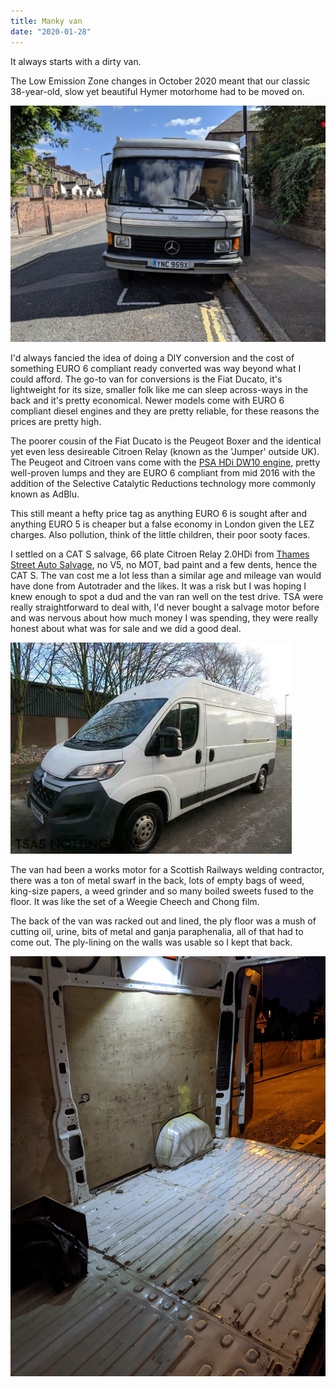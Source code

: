 ```yaml
---
title: Manky van
date: "2020-01-28"
---
```


It always starts with a dirty van.

The Low Emission Zone changes in October 2020 meant that our classic 38-year-old, slow yet beautiful Hymer motorhome had to be moved on.

![Hymer](hymer-front.jpeg)

I'd always fancied the idea of doing a DIY conversion and the cost of something EURO 6 compliant ready converted was
way beyond what I could afford.
The go-to van for conversions is the Fiat Ducato, it's lightweight for its size, smaller folk like me can sleep across-ways in the back and it's pretty economical.
Newer models come with EURO 6 compliant diesel engines and they are pretty reliable, for these reasons the prices are pretty high.

The poorer cousin of the Fiat Ducato is the Peugeot Boxer and the identical yet even less desireable Citroen Relay (known as the 'Jumper' outside UK).
The Peugeot and Citroen vans come with the [PSA HDi DW10 engine](https://en.wikipedia.org/wiki/PSA_EW/DW_engine#DW10), pretty well-proven lumps and they are EURO 6 compliant from mid 2016 with the addition of the Selective Catalytic Reductions technology more commonly known as AdBlu.

This still meant a hefty price tag as anything EURO 6 is sought after and anything EURO 5 is cheaper but a false economy in London given the LEZ charges. Also pollution, think of the little children, their poor sooty faces.

I settled on a CAT S salvage, 66 plate Citroen Relay 2.0HDi from [Thames Street Auto Salvage](https://tsasalvage.co.uk/), no V5, no MOT, bad paint and a few dents, hence the CAT S. The van cost me a lot less than a similar age and mileage van would have done from Autotrader and the likes. It was a risk but I was hoping I knew enough to spot a dud and the van ran well on the test drive. TSA were really straightforward to deal with, I'd never bought a salvage motor before and was nervous about how much money I was spending, they were really honest about what was for sale and we did a good deal.

![Gumtree listing](salvage-van-orig.jpg)

The van had been a works motor for a Scottish Railways welding contractor, there was a ton of metal swarf in the back, lots of empty bags of weed, king-size papers, a weed grinder and so many boiled sweets fused to the floor. It was like the set of a Weegie Cheech and Chong film.

The back of the van was racked out and lined, the ply floor was a mush of cutting oil, urine, bits of metal and ganja paraphenalia, all of that had to come out.
The ply-lining on the walls was usable so I kept that back.

![Manky floor](manky-floor.jpg)
